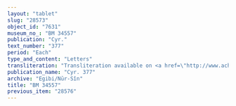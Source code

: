 ```yaml
---
layout: "tablet"
slug: "28573"
object_id: "7631"
museum_no_: "BM 34557"
publication: "Cyr."
text_number: "377"
period: "Each"
type_and_content: "Letters"
transliteration: "Transliteration available on <a href=\"http://www.achemenet.com/fr/item/?/sources-textuelles/textes-par-regions/babylonie/sippar-et-sa-region/1673647\" target=\"_blank\">Achemenet</a>"
publication_name: "Cyr. 377"
archive: "Egibi/Nūr-Sîn"
title: "BM 34557"
previous_item: "28576"
---
```

